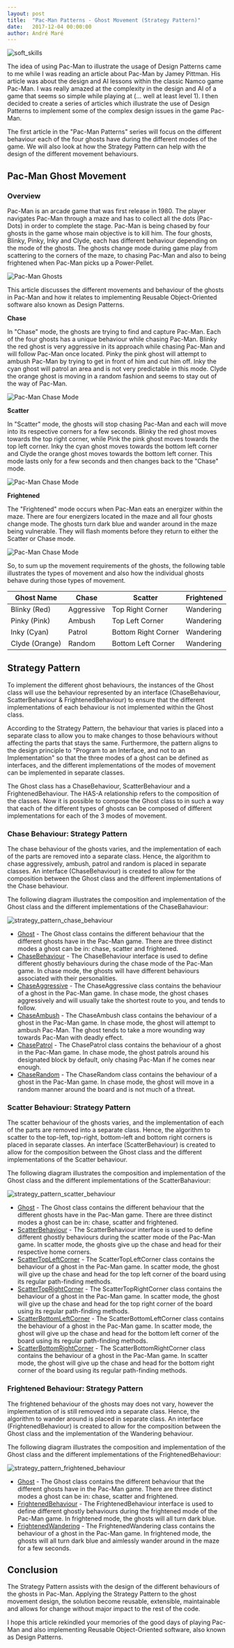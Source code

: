```yaml
---
layout: post
title:  "Pac-Man Patterns - Ghost Movement (Strategy Pattern)"
date:   2017-12-04 00:00:00
author: André Maré
---
```


![soft_skills]({{site.url}}/images/blog_header/pac-man-web-header.jpg)

The idea of using Pac-Man to illustrate the usage of Design Patterns came to me while I was reading an article about Pac-Man by Jamey Pittman. His article was about the design and AI lessons within the classic Namco game Pac-Man. I was really amazed at the complexity in the design and AI of a game that seems so simple while playing at (... well at least level 1). I then decided to create a series of articles which illustrate the use of Design Patterns to implement some of the complex design issues in the game Pac-Man.

The first article in the "Pac-Man Patterns" series will focus on the different behaviour each of the four ghosts have during the different modes of the game. We will also look at how the Strategy Pattern can help with the design of the different movement behaviours.

<!--more-->

## Pac-Man Ghost Movement
### Overview
Pac-Man is an arcade game that was first release in 1980. The player navigates Pac-Man through a maze and has to collect all the dots (Pac-Dots) in order to complete the stage. Pac-Man is being chased by four ghosts in the game whose main objective is to kill him. The four ghosts, Blinky, Pinky, Inky and Clyde, each has different behaviour depending on the mode of the ghosts. The ghosts change mode during game play from scattering to the corners of the maze, to chasing Pac-Man and also to being frightened when Pac-Man picks up a Power-Pellet.

![Pac-Man Ghosts](https://thepracticaldev.s3.amazonaws.com/i/ir34qzitet0r046j30yd.jpg)

This article discusses the different movements and behaviour of the ghosts in Pac-Man and how it relates to implementing Reusable Object-Oriented software also known as Design Patterns.


**Chase**

In "Chase" mode, the ghosts are trying to find and capture Pac-Man. Each of the four ghosts has a unique behaviour while chasing Pac-Man. Blinky the red ghost is very aggressive in its approach while chasing Pac-Man and will follow Pac-Man once located. Pinky the pink ghost will attempt to ambush Pac-Man by trying to get in front of him and cut him off. Inky the cyan ghost will patrol an area and is not very predictable in this mode. Clyde the orange ghost is moving in a random fashion and seems to stay out of the way of Pac-Man.

![Pac-Man Chase Mode](https://thepracticaldev.s3.amazonaws.com/i/1qsqzxu2wo2s3qh8o22g.png)

**Scatter**

In "Scatter" mode, the ghosts will stop chasing Pac-Man and each will move into its respective corners for a few seconds. Blinky the red ghost moves towards the top right corner, while Pink the pink ghost moves towards the top left corner. Inky the cyan ghost moves towards the bottom left corner and Clyde the orange ghost moves towards the bottom left corner. This mode lasts only for a few seconds and then changes back to the "Chase" mode.

![Pac-Man Chase Mode](https://thepracticaldev.s3.amazonaws.com/i/ckhlss1vkklsuw1dq282.png)

**Frightened**

The "Frightened" mode occurs when Pac-Man eats an energizer within the maze. There are four energizers located in the maze and all four ghosts change mode. The ghosts turn dark blue and wander around in the maze being vulnerable. They will flash moments before they return to either the Scatter or Chase mode. 

![Pac-Man Chase Mode](https://thepracticaldev.s3.amazonaws.com/i/ejfezcehev86cd7mw82a.png)

So, to sum up the movement requirements of the ghosts, the following table illustrates the types of movement and also how the individual ghosts behave during those types of movement.

| Ghost Name | Chase | Scatter | Frightened |
| --- | --- | --- | --- |
| Blinky (Red) | Aggressive | Top Right Corner | Wandering |
| Pinky (Pink) | Ambush | Top Left Corner | Wandering |
| Inky (Cyan) | Patrol | Bottom Right Corner | Wandering |
| Clyde (Orange) | Random | Bottom Left Corner | Wandering |


## Strategy Pattern

To implement the different ghost behaviours, the instances of the Ghost class will use the behaviour represented by an interface (ChaseBehaviour, ScatterBehaviour & FrightenedBehaviour) to ensure that the different implementations of each behaviour is not implemented within the Ghost class. 

According to the Strategy Pattern, the behaviour that varies is placed into a separate class to allow you to make changes to those behaviours without affecting the parts that stays the same. Furthermore, the pattern aligns to the design principle to "Program to an Interface, and not to an Implementation" so that the three modes of a ghost can be defined as interfaces, and the different implementations of the modes of movement can be implemented in separate classes.

The Ghost class has a ChaseBehaviour, ScatterBehaviour and a FrightenedBehaviour. The HAS-A relationship refers to the composition of the classes. Now it is possible to compose the Ghost class to in such a way that each of the different types of ghosts can be composed of different implementations for each of the 3 modes of movement.


### Chase Behaviour: Strategy Pattern
The chase behaviour of the ghosts varies, and the implementation of each of the parts are removed into a separate class. Hence, the algorithm to chase aggressively, ambush, patrol and random is placed in separate classes. An interface (ChaseBehaviour) is created to allow for the composition between the Ghost class and the different implementations of the  Chase behaviour. 

The following diagram illustrates the composition and implementation of the Ghost class and the different implementations of the ChaseBahaviour:

![strategy_pattern_chase_behaviour](https://raw.githubusercontent.com/Code2Bits/Design-Patterns-Java/master/Behavioral%20Patterns/Strategy/Images/strategy_pattern_chase_behaviour.png)

* [Ghost](https://github.com/Code2Bits/Design-Patterns-Java/blob/master/Behavioral%20Patterns/Strategy/Source/src/main/java/com/code2bits/designpatterns/behavioral/strategy/Ghost.java) - The Ghost class contains the different behaviour that the different ghosts have in the Pac-Man game. There are three distinct modes a ghost can be in: chase, scatter and frightened.
* [ChaseBehaviour](https://github.com/Code2Bits/Design-Patterns-Java/blob/master/Behavioral%20Patterns/Strategy/Source/src/main/java/com/code2bits/designpatterns/behavioral/strategy/ChaseBehaviour.java) - The ChaseBehaviour interface is used to define different ghostly behaviours during the chase mode of the Pac-Man game. In chase mode, the ghosts will have different behaviours associated with their personalities.
* [ChaseAggressive](https://github.com/Code2Bits/Design-Patterns-Java/blob/master/Behavioral%20Patterns/Strategy/Source/src/main/java/com/code2bits/designpatterns/behavioral/strategy/ChaseAggressive.java) - The ChaseAggressive class contains the behaviour of a ghost in the Pac-Man game. In chase mode, the ghost chases aggressively and will usually take the shortest route to you, and tends to follow.
* [ChaseAmbush](https://github.com/Code2Bits/Design-Patterns-Java/blob/master/Behavioral%20Patterns/Strategy/Source/src/main/java/com/code2bits/designpatterns/behavioral/strategy/ChaseAmbush.java) - The ChaseAmbush class contains the behaviour of a ghost in the Pac-Man game. In chase mode, the ghost will attempt to ambush Pac-Man. The ghost tends to take a more wounding way towards Pac-Man with deadly effect. 
* [ChasePatrol](https://github.com/Code2Bits/Design-Patterns-Java/blob/master/Behavioral%20Patterns/Strategy/Source/src/main/java/com/code2bits/designpatterns/behavioral/strategy/ChasePatrol.java) - The ChasePatrol class contains the behaviour of a ghost in the Pac-Man game. In chase mode, the ghost patrols around his designated block by default, only chasing Pac-Man if he comes near enough.
* [ChaseRandom](https://github.com/Code2Bits/Design-Patterns-Java/blob/master/Behavioral%20Patterns/Strategy/Source/src/main/java/com/code2bits/designpatterns/behavioral/strategy/ChaseRandom.java) - The ChaseRandom class contains the behaviour of a ghost in the Pac-Man game. In chase mode, the ghost will move in a random manner around the board and is not much of a threat.


### Scatter Behaviour: Strategy Pattern
The scatter behaviour of the ghosts varies, and the implementation of each of the parts are removed into a separate class. Hence, the algorithm to scatter to the top-left, top-right, bottom-left and bottom right corners is placed in separate classes. An interface (ScatterBehaviour) is created to allow for the composition between the Ghost class and the different implementations of the Scatter behaviour. 

The following diagram illustrates the composition and implementation of the Ghost class and the different implementations of the ScatterBahaviour:

![strategy_pattern_scatter_behaviour](https://raw.githubusercontent.com/Code2Bits/Design-Patterns-Java/master/Behavioral%20Patterns/Strategy/Images/strategy_pattern_scatter_behaviour.png)

* [Ghost](https://github.com/Code2Bits/Design-Patterns-Java/blob/master/Behavioral%20Patterns/Strategy/Source/src/main/java/com/code2bits/designpatterns/behavioral/strategy/Ghost.java) - The Ghost class contains the different behaviour that the different ghosts have in the Pac-Man game. There are three distinct modes a ghost can be in: chase, scatter and frightened.
* [ScatterBehaviour](https://github.com/Code2Bits/Design-Patterns-Java/blob/master/Behavioral%20Patterns/Strategy/Source/src/main/java/com/code2bits/designpatterns/behavioral/strategy/ScatterBehaviour.java) - The ScatterBehaviour interface is used to define different ghostly behaviours during the scatter mode of the Pac-Man game. In scatter mode, the ghosts give up the chase and head for their respective home corners.
* [ScatterTopLeftCorner](https://github.com/Code2Bits/Design-Patterns-Java/blob/master/Behavioral%20Patterns/Strategy/Source/src/main/java/com/code2bits/designpatterns/behavioral/strategy/ScatterTopLeftCorner.java) - The ScatterTopLeftCorner class contains the behaviour of a ghost in the Pac-Man game. In scatter mode, the ghost will give up the chase and head for the top left corner of the board using its regular path-finding methods. 
* [ScatterTopRightCorner](https://github.com/Code2Bits/Design-Patterns-Java/blob/master/Behavioral%20Patterns/Strategy/Source/src/main/java/com/code2bits/designpatterns/behavioral/strategy/ScatterTopRightCorner.java) - The ScatterTopRightCorner class contains the behaviour of a ghost in the Pac-Man game. In scatter mode, the ghost will give up the chase and head for the top right corner of the board using its regular path-finding methods.
* [ScatterBottomLeftCorner](https://github.com/Code2Bits/Design-Patterns-Java/blob/master/Behavioral%20Patterns/Strategy/Source/src/main/java/com/code2bits/designpatterns/behavioral/strategy/ScatterBottomLeftCorner.java) - The ScatterBottomLeftCorner class contains the behaviour of a ghost in the Pac-Man game. In scatter mode, the ghost will give up the chase and head for the bottom left corner of the board using its regular path-finding methods. 
* [ScatterBottomRightCorner](https://github.com/Code2Bits/Design-Patterns-Java/blob/master/Behavioral%20Patterns/Strategy/Source/src/main/java/com/code2bits/designpatterns/behavioral/strategy/ScatterBottomRightCorner.java) - The ScatterBottomRightCorner class contains the behaviour of a ghost in the Pac-Man game. In scatter mode, the ghost will give up the chase and head for the bottom right corner of the board using its regular path-finding methods. 


### Frightened Behaviour: Strategy Pattern
The frightened behaviour of the ghosts may does not vary, however the implementation of is still removed into a separate class. Hence, the algorithm to wander around is placed in separate class. An interface (FrightenedBehaviour) is created to allow for the composition between the Ghost class and the implementation of the Wandering behaviour. 

The following diagram illustrates the composition and implementation of the Ghost class and the different implementations of the FrightenedBehaviour:

![strategy_pattern_frightened_behaviour](https://raw.githubusercontent.com/Code2Bits/Design-Patterns-Java/master/Behavioral%20Patterns/Strategy/Images/strategy_pattern_frightened_behaviour.png)

* [Ghost](https://github.com/Code2Bits/Design-Patterns-Java/blob/master/Behavioral%20Patterns/Strategy/Source/src/main/java/com/code2bits/designpatterns/behavioral/strategy/Ghost.java) - The Ghost class contains the different behaviour that the different ghosts have in the Pac-Man game. There are three distinct modes a ghost can be in: chase, scatter and frightened.
* [FrightenedBehaviour](https://github.com/Code2Bits/Design-Patterns-Java/blob/master/Behavioral%20Patterns/Strategy/Source/src/main/java/com/code2bits/designpatterns/behavioral/strategy/FrightenedBehaviour.java) - The FrightenedBehaviour interface is used to define different ghostly behaviours during the frightened mode of the Pac-Man game. In frightened mode, the ghosts will all turn dark blue.
* [FrightenedWandering](https://github.com/Code2Bits/Design-Patterns-Java/blob/master/Behavioral%20Patterns/Strategy/Source/src/main/java/com/code2bits/designpatterns/behavioral/strategy/FrightenedWandering.java) - The FrightenedWandering class contains the behaviour of a ghost in the Pac-Man game. In frightened mode, the ghosts will all turn dark blue and aimlessly wander around in the maze for a few seconds.

## Conclusion
The Strategy Pattern assists with the design of the different behaviours of the ghosts in Pac-Man. Applying the Strategy Pattern to the ghost movement design, the solution become reusable, extensible, maintainable and allows for change without major impact to the rest of the code. 

I hope this article rekindled your memories of the good days of playing Pac-Man and also implementing Reusable Object-Oriented software, also known as Design Patterns.
